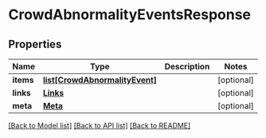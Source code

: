 # CrowdAbnormalityEventsResponse

## Properties
Name | Type | Description | Notes
------------ | ------------- | ------------- | -------------
**items** | [**list[CrowdAbnormalityEvent]**](CrowdAbnormalityEvent.md) |  | [optional] 
**links** | [**Links**](Links.md) |  | [optional] 
**meta** | [**Meta**](Meta.md) |  | [optional] 

[[Back to Model list]](../README.md#documentation-for-models) [[Back to API list]](../README.md#documentation-for-api-endpoints) [[Back to README]](../README.md)


